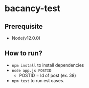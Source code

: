 # bacancy-test

## Prerequisite
 * Node(v12.0.0)

## How to run?
* `npm install` to install dependencies
* `node app.js POSTID`
    - POSTID = Id of post (ex. 38)
* `npm test` to run est cases.
